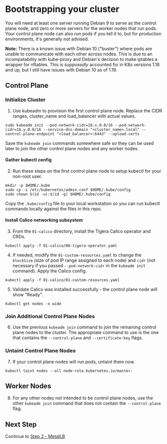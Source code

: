 # Bootstrapping your cluster

You will need at least one server running Debian 9 to serve as the control plane node, and zero or more servers for the worker nodes that run pods.  Your control plane node can also run pods if you tell it to, but for production environments, it's generally not advised.

**Note:** There is a known issue with Debian 10 ("buster") where pods are unable to communicate with each other across nodes.  This is due to an incompatability with kube-proxy and Debian's decision to make iptables a wrapper for nftables.  This is *supposedly* accounted for in K8s versions 1.18 and up, but I still have issues with Debian 10 as of 1.19.

## Control Plane

### Initialize Cluster
1. Use kubeadm to provision the first control plane node.  Replace the CIDR ranges, cluster_name and load_balancer with actual values.
```
sudo kubeadm init --pod-network-cidr=10.x.0.0/16 --pod-network-cidr=10.y.0.0/16 --service-dns-domain "<cluster_name>.local" --control-plane-endpoint "<load_balancer>:6443" --upload-certs
```

Save the `kubeadm join` commands somewhere safe so they can be used later to join the other control plane nodes and any worker nodes.

#### Gather kubectl config
2. Run these steps on the first control plane node to setup kubectl for your non-root user.
```
mkdir -p $HOME/.kube
sudo cp -i /etc/kubernetes/admin.conf $HOME/.kube/config
sudo chown $(id -u):$(id -g) $HOME/.kube/config
```

Copy the `.kube/config` file to your local workstation so you can run kubectl commands locally against the files in this repo.

#### Install Calico networking subsystem
3. From the `01-calico` directory, install the Tigera Calico operator and CRDs.
```
kubectl apply -f 01-calico/00-tigera-operator.yaml
```

4. If needed, modify the `01-custom-resources.yaml` to change the `blockSize` (size of pod IP range assigned to each node) and `cidr` (not necessary if you passed `--pod-network-cidr` in the `kubeadm init` command).  Apply the Calico config.
```
kubectl apply -f 01-calico/01-custom-resources.yaml
```

5. Validate Calico was installed successfully - the control plane node will show "Ready".
```
kubectl get nodes -o wide
```

### Join Additional Control Plane Nodes
6. Use the previous `kubeadm join` command to join the remaining control plane nodes to the cluster.  The appropriate command to use is the one that contains the `--control-plane` and `--certificate-key` flags.

### Untaint Control Plane Nodes
7. If your control plane nodes will run pods, untaint them now.
```
kubectl taint nodes --all node-role.kubernetes.io/master-
```

## Worker Nodes
8. For any other nodes not intended to be control plane nodes, use the other `kubeadm join` command that does not contain the `--control-plane` flag.

## Next Step
Continue to [Step 2 - MetalLB](../02-metallb/)
